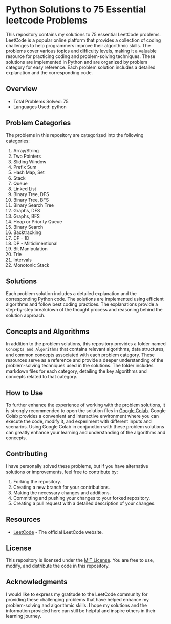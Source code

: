 # Python Solutions to 75 Essential leetcode Problems

This repository contains my solutions to 75 essential LeetCode problems. LeetCode is a popular online platform that provides a collection of coding challenges to help programmers improve their algorithmic skills. The problems cover various topics and difficulty levels, making it a valuable resource for practicing coding and problem-solving techniques.
These solutions are implemented in Python and are organized by problem category for easy reference. Each problem solution includes a detailed explanation and the corresponding code.

## Overview

- Total Problems Solved: 75
- Languages Used: python


## Problem Categories

The problems in this repository are categorized into the following categories:

1. Array/String
2. Two Pointers
3. Sliding Window
4. Prefix Sum
5. Hash Map, Set
6. Stack
7. Queue
8. Linked List
9. Binary Tree, DFS
10. Binary Tree, BFS
11. Binary Search Tree
12. Graphs, DFS
13. Graphs, BFS
14. Heap or Priority Queue
15. Binary Search
16. Backtracking
17. DP - 1D
18. DP - Miltidimentional
19. Bit Manipulation
20. Trie
21. Intervals
22. Monotonic Stack


## Solutions

Each problem solution includes a detailed explanation and the corresponding Python code. The solutions are implemented using efficient algorithms and follow best coding practices. The explanations provide a step-by-step breakdown of the thought process and reasoning behind the solution approach.

## Concepts and Algorithms

In addition to the problem solutions, this repository provides a folder named `Concepts_and_Algorithms` that contains relevant algorithms, data structures, and common concepts associated with each problem category. These resources serve as a reference and provide a deeper understanding of the problem-solving techniques used in the solutions. The folder includes markdown files for each category, detailing the key algorithms and concepts related to that category.


## How to Use

To further enhance the experience of working with the problem solutions, it is strongly recommended to open the solution files in [Google Colab](https://colab.research.google.com/). Google Colab provides a convenient and interactive environment where you can execute the code, modify it, and experiment with different inputs and scenarios.
Using Google Colab in conjunction with these problem solutions can greatly enhance your learning and understanding of the algorithms and concepts.


## Contributing

I have personally solved these problems, but if you have alternative solutions or improvements, feel free to contribute by:

1. Forking the repository.
2. Creating a new branch for your contributions.
3. Making the necessary changes and additions.
4. Committing and pushing your changes to your forked repository.
5. Creating a pull request with a detailed description of your changes.


## Resources

- [LeetCode](https://leetcode.com/) - The official LeetCode website.


## License

This repository is licensed under the [MIT License](https://opensource.org/license/mit/). You are free to use, modify, and distribute the code in this repository.

## Acknowledgments

I would like to express my gratitude to the LeetCode community for providing these challenging problems that have helped enhance my problem-solving and algorithmic skills.
I hope my solutions and the information provided here can still be helpful and inspire others in their learning journey.
